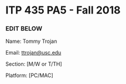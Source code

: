 # ITP 435 PA5 - Fall 2018 #

### EDIT BELOW ###
Name: Tommy Trojan

Email: ttrojan@usc.edu

Section: [M/W or T/TH]

Platform: [PC/MAC]
